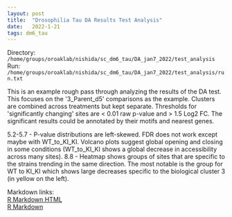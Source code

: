 ```yaml
---
layout: post
title:  "Drosophilia Tau DA Results Test Analysis"
date:   2022-1-21
tags: dm6_tau
---
```


Directory: `/home/groups/oroaklab/nishida/sc_dm6_tau/DA_jan7_2022/test_analysis`
<br>Run: `/home/groups/oroaklab/nishida/sc_dm6_tau/DA_jan7_2022/test_analysis/run.txt`

This is an example rough pass through analyzing the results of the DA test. This focuses on the '3_Parent_d5' comparisons as the example. Clusters are combined across treatments but kept separate. Thresholds for 'significantly changing' sites are < 0.01 raw p-value and > 1.5 Log2 FC. The significant results could be annotated by their motifs and nearest genes.

5.2-5.7 - P-value distributions are left-skewed. FDR does not work except maybe with WT_to_KI_KI. Volcano plots suggest global opening and closing in some conditions (WT_to_KI_KI shows a global decrease in accessibility across many sites).
8.8 - Heatmap shows groups of sites that are specific to the strains trending in the same direction. The most notable is the group for WT to KI_KI which shows large decreases specific to the biological cluster 3 (in yellow on the left).

Markdown links:
<br>[R Markdown HTML](https://www.dropbox.com/s/2vbwjy5j27zohi0/dm6_test_da.html?dl=0)
<br>[R Markdown](https://www.dropbox.com/s/an2v1ngucr8nqlt/dm6_test_da.Rmd?dl=0)